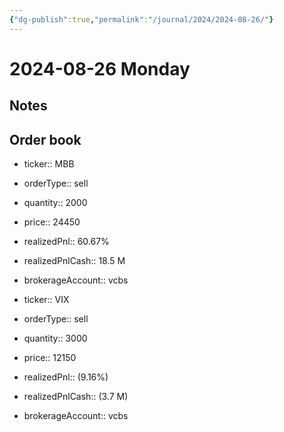 ```yaml
---
{"dg-publish":true,"permalink":"/journal/2024/2024-08-26/"}
---
```


# 2024-08-26 Monday

## Notes

## Order book

- ticker:: MBB
- orderType:: sell
- quantity:: 2000
- price:: 24450
- realizedPnl:: 60.67%
- realizedPnlCash:: 18.5 M
- brokerageAccount:: vcbs

- ticker:: VIX
- orderType:: sell
- quantity:: 3000
- price:: 12150
- realizedPnl:: (9.16%)
- realizedPnlCash:: (3.7 M)
- brokerageAccount:: vcbs